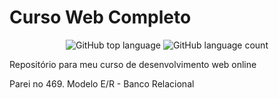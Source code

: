 # Curso Web Completo

<p align="center">
    <img alt="GitHub top language" src="https://img.shields.io/github/languages/top/faeelcardoso/estudo-web?style=flat-square">
    <img alt="GitHub language count" src="https://img.shields.io/github/languages/count/faeelcardoso/estudo-webn?style=flat-square">
</p>

Repositório para meu curso de desenvolvimento web online

Parei no 469. Modelo E/R - Banco Relacional
